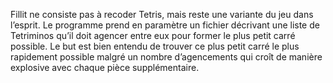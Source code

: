Fillit ne consiste pas à recoder Tetris, mais reste une variante du jeu dans l’esprit.
Le programme prend en paramètre un fichier décrivant une liste de Tetriminos
qu’il doit agencer entre eux pour former le plus petit carré possible. Le but est
bien entendu de trouver ce plus petit carré le plus rapidement possible malgré un nombre
d’agencements qui croît de manière explosive avec chaque pièce supplémentaire.
